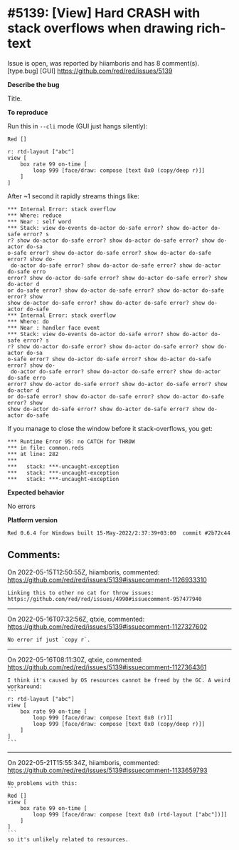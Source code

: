 
#5139: [View] Hard CRASH with stack overflows when drawing rich-text
================================================================================
Issue is open, was reported by hiiamboris and has 8 comment(s).
[type.bug] [GUI]
<https://github.com/red/red/issues/5139>

**Describe the bug**

Title.

**To reproduce**

Run this in `--cli` mode (GUI just hangs silently):
```
Red []

r: rtd-layout ["abc"]
view [
	box rate 99 on-time [
		loop 999 [face/draw: compose [text 0x0 (copy/deep r)]]
	]
]
```
After ~1 second it rapidly streams things like:
```
*** Internal Error: stack overflow
*** Where: reduce
*** Near : self word
*** Stack: view do-events do-actor do-safe error? show do-actor do-safe error? s
r? show do-actor do-safe error? show do-actor do-safe error? show do-actor do-sa
o-safe error? show do-actor do-safe error? show do-actor do-safe error? show do-
 do-actor do-safe error? show do-actor do-safe error? show do-actor do-safe erro
error? show do-actor do-safe error? show do-actor do-safe error? show do-actor d
or do-safe error? show do-actor do-safe error? show do-actor do-safe error? show
show do-actor do-safe error? show do-actor do-safe error? show do-actor do-safe
*** Internal Error: stack overflow
*** Where: do
*** Near : handler face event
*** Stack: view do-events do-actor do-safe error? show do-actor do-safe error? s
r? show do-actor do-safe error? show do-actor do-safe error? show do-actor do-sa
o-safe error? show do-actor do-safe error? show do-actor do-safe error? show do-
 do-actor do-safe error? show do-actor do-safe error? show do-actor do-safe erro
error? show do-actor do-safe error? show do-actor do-safe error? show do-actor d
or do-safe error? show do-actor do-safe error? show do-actor do-safe error? show
show do-actor do-safe error? show do-actor do-safe error? show do-actor do-safe
```
If you manage to close the window before it stack-overflows, you get:
```
*** Runtime Error 95: no CATCH for THROW
*** in file: common.reds
*** at line: 282
***
***   stack: ***-uncaught-exception
***   stack: ***-uncaught-exception
***   stack: ***-uncaught-exception
```

**Expected behavior**

No errors

**Platform version**
```
Red 0.6.4 for Windows built 15-May-2022/2:37:39+03:00  commit #2b72c44
```



Comments:
--------------------------------------------------------------------------------

On 2022-05-15T12:50:55Z, hiiamboris, commented:
<https://github.com/red/red/issues/5139#issuecomment-1126933310>

    Linking this to other no cat for throw issues: https://github.com/red/red/issues/4990#issuecomment-957477940

--------------------------------------------------------------------------------

On 2022-05-16T07:32:56Z, qtxie, commented:
<https://github.com/red/red/issues/5139#issuecomment-1127327602>

    No error if just `copy r`. 

--------------------------------------------------------------------------------

On 2022-05-16T08:11:30Z, qtxie, commented:
<https://github.com/red/red/issues/5139#issuecomment-1127364361>

    I think it's caused by OS resources cannot be freed by the GC. A weird workaround:
    ```
    r: rtd-layout ["abc"]
    view [
    	box rate 99 on-time [
    		loop 999 [face/draw: compose [text 0x0 (r)]]
    		loop 999 [face/draw: compose [text 0x0 (copy/deep r)]]
    	]
    ]
    ```

--------------------------------------------------------------------------------

On 2022-05-21T15:55:34Z, hiiamboris, commented:
<https://github.com/red/red/issues/5139#issuecomment-1133659793>

    No problems with this:
    ```
    Red []
    view [
    	box rate 99 on-time [
    		loop 999 [face/draw: compose [text 0x0 (rtd-layout ["abc"])]]
    	]
    ]
    ```
    so it's unlikely related to resources.

